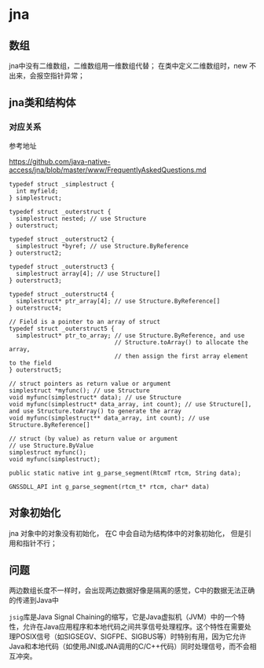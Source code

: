 # jna

## 数组

jna中没有二维数组，二维数组用一维数组代替；  在类中定义二维数组时，new 不出来，会报空指针异常；



## jna类和结构体

### 对应关系

参考地址

https://github.com/java-native-access/jna/blob/master/www/FrequentlyAskedQuestions.md

```
typedef struct _simplestruct {
  int myfield;
} simplestruct;

typedef struct _outerstruct {
  simplestruct nested; // use Structure
} outerstruct;

typedef struct _outerstruct2 {
  simplestruct *byref; // use Structure.ByReference
} outerstruct2;

typedef struct _outerstruct3 {
  simplestruct array[4]; // use Structure[]
} outerstruct3;

typedef struct _outerstruct4 {
  simplestruct* ptr_array[4]; // use Structure.ByReference[]
} outerstruct4;

// Field is a pointer to an array of struct
typedef struct _outerstruct5 {
  simplestruct* ptr_to_array; // use Structure.ByReference, and use
                              // Structure.toArray() to allocate the array, 
                              // then assign the first array element to the field
} outerstruct5;

// struct pointers as return value or argument
simplestruct *myfunc(); // use Structure
void myfunc(simplestruct* data); // use Structure
void myfunc(simplestruct* data_array, int count); // use Structure[], and use Structure.toArray() to generate the array
void myfunc(simplestruct** data_array, int count); // use Structure.ByReference[]

// struct (by value) as return value or argument
// use Structure.ByValue
simplestruct myfunc();
void myfunc(simplestruct);
```



```
public static native int g_parse_segment(RtcmT rtcm, String data);

GNSSDLL_API int g_parse_segment(rtcm_t* rtcm, char* data) 
```



## 对象初始化

jna 对象中的对象没有初始化， 在C 中会自动为结构体中的对象初始化， 但是引用和指针不行；



## 问题

两边数组长度不一样时，会出现两边数据好像是隔离的感觉，C中的数据无法正确的传递到Java中



`jsig`库是Java Signal Chaining的缩写，它是Java虚拟机（JVM）中的一个特性，允许在Java应用程序和本地代码之间共享信号处理程序。这个特性在需要处理POSIX信号（如SIGSEGV、SIGFPE、SIGBUS等）时特别有用，因为它允许Java和本地代码（如使用JNI或JNA调用的C/C++代码）同时处理信号，而不会相互冲突。